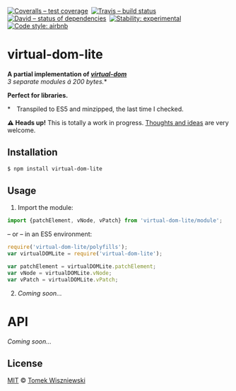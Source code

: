 [![Coveralls – test coverage
](https://img.shields.io/coveralls/tomekwi/virtual-dom-lite.svg?style=flat-square
)](https://coveralls.io/r/tomekwi/virtual-dom-lite
) [![Travis – build status
](https://img.shields.io/travis/tomekwi/virtual-dom-lite/master.svg?style=flat-square
)](https://travis-ci.org/tomekwi/virtual-dom-lite
) [![David – status of dependencies
](https://img.shields.io/david/tomekwi/virtual-dom-lite.svg?style=flat-square
)](https://david-dm.org/tomekwi/virtual-dom-lite
) [![Stability: experimental
](https://img.shields.io/badge/stability-experimental-yellow.svg?style=flat-square
)](https://nodejs.org/api/documentation.html#documentation_stability_index
) [![Code style: airbnb
](https://img.shields.io/badge/code%20style-airbnb-777777.svg?style=flat-square
)](https://github.com/airbnb/javascript
)



virtual-dom-lite
================

**A partial implementation of *[virtual-dom][]***  
**3 separate modules á 200 bytes*.**

**Perfect for libraries.**

*&emsp;Transpiled to ES5 and minzipped, the last time I checked.

[virtual-dom]:  https://github.com/Matt-Esch/virtual-dom  "A Virtual DOM and diffing algorithm"




**⚠ Heads up!** This is totally a work in progress. [Thoughts and ideas][] are very welcome.

[Thoughts and ideas]:  https://github.com/tomekwi/virtual-dom-lite/issues




Installation
------------

```sh
$ npm install virtual-dom-lite
```




Usage
-----


1) Import the module:

```js
import {patchElement, vNode, vPatch} from 'virtual-dom-lite/module';
```

– or – in an ES5 environment:

```js
require('virtual-dom-lite/polyfills');
var virtualDOMLite = require('virtual-dom-lite');

var patchElement = virtualDOMLite.patchElement;
var vNode = virtualDOMLite.vNode;
var vPatch = virtualDOMLite.vPatch;
```


2) *Coming soon…*




API
===

*Coming soon…*





License
-------

[MIT][] © [Tomek Wiszniewski][]

[MIT]: ./License.md
[Tomek Wiszniewski]: https://github.com/tomekwi
